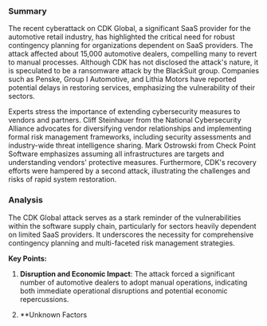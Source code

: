 ### Summary
The recent cyberattack on CDK Global, a significant SaaS provider for the automotive retail industry, has highlighted the critical need for robust contingency planning for organizations dependent on SaaS providers. The attack affected about 15,000 automotive dealers, compelling many to revert to manual processes. Although CDK has not disclosed the attack's nature, it is speculated to be a ransomware attack by the BlackSuit group. Companies such as Penske, Group I Automotive, and Lithia Motors have reported potential delays in restoring services, emphasizing the vulnerability of their sectors.

Experts stress the importance of extending cybersecurity measures to vendors and partners. Cliff Steinhauer from the National Cybersecurity Alliance advocates for diversifying vendor relationships and implementing formal risk management frameworks, including security assessments and industry-wide threat intelligence sharing. Mark Ostrowski from Check Point Software emphasizes assuming all infrastructures are targets and understanding vendors' protective measures. Furthermore, CDK's recovery efforts were hampered by a second attack, illustrating the challenges and risks of rapid system restoration.

### Analysis
The CDK Global attack serves as a stark reminder of the vulnerabilities within the software supply chain, particularly for sectors heavily dependent on limited SaaS providers. It underscores the necessity for comprehensive contingency planning and multi-faceted risk management strategies.

**Key Points:**
1. **Disruption and Economic Impact**: The attack forced a significant number of automotive dealers to adopt manual operations, indicating both immediate operational disruptions and potential economic repercussions.
  
2. **Unknown Factors